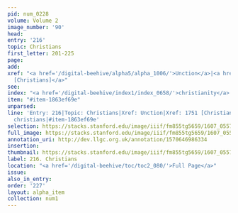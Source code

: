 ```yaml
---
pid: num_0228
volume: Volume 2
image_number: '90'
head:
entry: '216'
topic: Christians
first_letter: 201-225
page:
add:
xref: "<a href='/digital-beehive/alpha5/alpha_1006/'>Unction</a>|<a href='/digital-beehive/num8/num_2680/'>1751
  [Christians]</a>"
see:
index: "<a href='/digital-beehive/index1/index_0658/'>christianity</a>|<a href='/digital-beehive/index1/index_0660/'>christians</a>"
item: "#item-1863ef69e"
unparsed:
line: 'Entry: 216|Topic: Christians|Xref: Unction|Xref: 1751 [Christians]|Index: christianity|Index:
  christians|#item-1863ef69e'
selection: https://stacks.stanford.edu/image/iiif/fm855tg5659/1607_0557/773,245,3016,791/full/0/default.jpg
full_image: https://stacks.stanford.edu/image/iiif/fm855tg5659/1607_0557/full/full/0/default.jpg
annotation_uri: http://dev.llgc.org.uk/annotation/1570646986334
insertion:
thumbnail: https://stacks.stanford.edu/image/iiif/fm855tg5659/1607_0557/773,245,600,180/250,/0/default.jpg
label: 216. Christians
location: "<a href='/digital-beehive/toc/toc2_080/'>Full Page</a>"
issue:
also_in_entry:
order: '227'
layout: alpha_item
collection: num1
---
```

